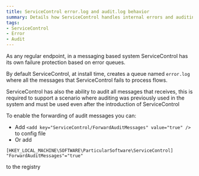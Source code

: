 ```yaml
---
title: ServiceControl error.log and audit.log behavior
summary: Details how ServiceControl handles internal errors and auditing
tags:
- ServiceControl
- Error
- Audit
---
```

As any regular endpoint, in a messaging based system ServiceControl has its own failure protection based on error queues.

By default ServiceControl, at install time, creates a queue named `error.log` where all the messages that ServiceControl fails to process flows.

ServiceControl has also the ability to audit all messages that receives, this is required to support a scenario where auditing was previously used in the system and must be used even after the introduction of ServiceControl







To enable the forwarding of audit messages you can:
- Add `<add key="ServiceControl/ForwardAuditMessages" value="true" />` to config file
- Or add 
```
[HKEY_LOCAL_MACHINE\SOFTWARE\ParticularSoftware\ServiceControl]
"ForwardAuditMessages"="true"
```
to the registry